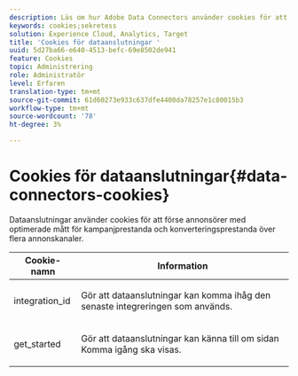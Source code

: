 ```yaml
---
description: Läs om hur Adobe Data Connectors använder cookies för att förse annonsörer med optimerade mått för kampanjprestanda och konverteringsprestanda över flera annonskanaler.
keywords: cookies;sekretess
solution: Experience Cloud, Analytics, Target
title: 'Cookies för dataanslutningar '
uuid: 5d27ba66-e640-4513-befc-69e8502de941
feature: Cookies
topic: Administrering
role: Administratör
level: Erfaren
translation-type: tm+mt
source-git-commit: 61d60273e933c637dfe4400da78257e1c80015b3
workflow-type: tm+mt
source-wordcount: '78'
ht-degree: 3%

---
```



# Cookies för dataanslutningar{#data-connectors-cookies}

Dataanslutningar använder cookies för att förse annonsörer med optimerade mått för kampanjprestanda och konverteringsprestanda över flera annonskanaler.

<table id="table_54B402C6E19C4A70B1E27BC9DFF776EB"> 
 <thead> 
  <tr> 
   <th colname="col1" class="entry"> Cookie-namn </th> 
   <th colname="col2" class="entry"> Information </th> 
  </tr> 
 </thead>
 <tbody> 
  <tr> 
   <td colname="col1"> <p>integration_id </p> </td> 
   <td colname="col2"> <p>Gör att dataanslutningar kan komma ihåg den senaste integreringen som används. </p> </td> 
  </tr> 
  <tr> 
   <td colname="col1"> <p>get_started </p> </td> 
   <td colname="col2"> <p>Gör att dataanslutningar kan känna till om sidan <span class="wintitle"> Komma igång</span> ska visas. </p> </td> 
  </tr> 
 </tbody> 
</table>

